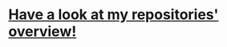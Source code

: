 <h1><a href= "https://chewzzz1014.github.io/my-repos/" target=”_blank” >Have a look at my repositories' overview!</a></h1>
